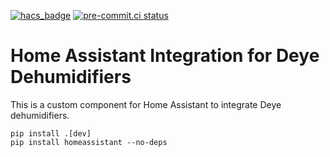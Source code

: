 [![hacs_badge](https://img.shields.io/badge/HACS-Custom-41BDF5.svg)](https://github.com/hacs/integration) [![pre-commit.ci status](https://results.pre-commit.ci/badge/github/stackia/ha-deye-dehumidifier/main.svg)](https://results.pre-commit.ci/latest/github/stackia/ha-deye-dehumidifier/main)

# Home Assistant Integration for Deye Dehumidifiers

This is a custom component for Home Assistant to integrate Deye dehumidifiers.

```shell
pip install .[dev]
pip install homeassistant --no-deps
```
